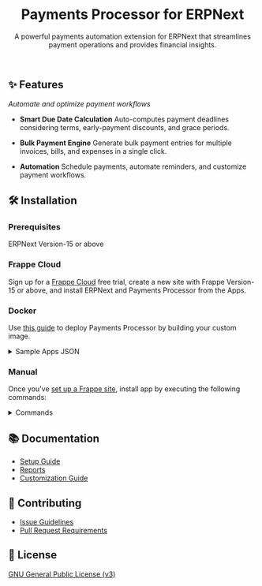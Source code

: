 <div align="center">

# Payments Processor for ERPNext

A powerful payments automation extension for ERPNext that streamlines payment operations and provides financial insights.

<br>
</div>

## ✨ Features

*Automate and optimize payment workflows*

- **Smart Due Date Calculation** Auto-computes payment deadlines considering terms, early-payment discounts, and grace periods.

- **Bulk Payment Engine** Generate bulk payment entries for multiple invoices, bills, and expenses in a single click.

- **Automation** Schedule payments, automate reminders, and customize payment workflows.

## 🛠️ Installation

### Prerequisites

ERPNext Version-15 or above

### Frappe Cloud

Sign up for a [Frappe Cloud](https://frappecloud.com/dashboard/signup?referrer=99df7a8f) free trial, create a new site with Frappe Version-15 or above, and install ERPNext and Payments Processor from the Apps.

### Docker

Use [this guide](https://github.com/frappe/frappe_docker/blob/main/docs/custom-apps.md) to deploy Payments Processor by building your custom image.

<details>
<summary>Sample Apps JSON</summary>

```shell
export APPS_JSON='[
  {
    "url": "https://github.com/frappe/erpnext",
    "branch": "version-15"
  },
  {
    "url": "https://github.com/resilient-tech/payments-processor",
    "branch": "version-15"
  }
]'

export APPS_JSON_BASE64=$(echo ${APPS_JSON} | base64 -w 0)
```

</details>

### Manual

Once you've [set up a Frappe site](https://frappeframework.com/docs/v14/user/en/installation/), install app by executing the following commands:

<details>
<summary>Commands</summary>

Download the App using the Bench CLI

```sh
bench get-app https://github.com/resilient-tech/payments-processor.git --branch version-15
```

Install the App on your site

```sh
bench --site [site name] install-app payments_processor
```

</details>

## 📚 Documentation

- [Setup Guide](https://github.com/resilient-tech/payments-processor/blob/version-15/docs/1_setup_guide.md)
- [Reports]()
- [Customization Guide](https://github.com/resilient-tech/payments-processor/blob/version-15/docs/3_customization_guide.md)

## 🤝 Contributing

- [Issue Guidelines](https://github.com/frappe/erpnext/wiki/Issue-Guidelines)
- [Pull Request Requirements](https://github.com/frappe/erpnext/wiki/Contribution-Guidelines)

## 📜 License

[GNU General Public License (v3)](https://github.com/resilient-tech/payments-processor/blob/version-15/license.txt)
